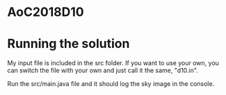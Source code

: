 # AoC2018D10

# Running the solution
My input file is included in the src folder. If you want to use your own, you can switch the file with your own and just call it the same, "d10.in".

Run the src/main.java file and it should log the sky image in the console.
